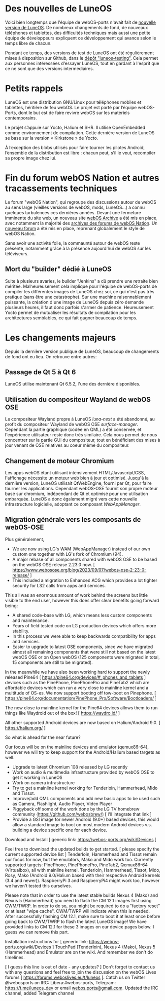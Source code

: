 Des nouvelles de LuneOS
=======================

Voici bien longtemps que l'équipe de webOS-ports n'avait fait de [nouvelle version de LuneOS](https://pivotce.com/2019/10/24/luneos-october-stable-release-eggnog-latte/). De nombreux changements de fond, de nouveaux téléphones et tablettes, des difficultés techniques mais aussi une petite équipe de développeurs expliquent ce développement qui avance selon le temps libre de chacun.

Pendant ce temps, des versions de test de LuneOS ont été régulièrement mises à disposition sur Github, dans le [dépôt "luneos-testing"](https://github.com/webOS-ports/luneos-testing). Cela permet aux personnes intéressées d'essayer LuneOS, tout en gardant à l'esprit que ce ne sont que des versions intermédiaires.

# Petits rappels

LuneOS est une distribution GNU/Linux pour téléphones mobiles et tablettes, héritière de feu webOS. Le projet est porté par l’équipe webOS-Ports, dont le but est de faire revivre webOS sur les matériels contemporains.

Le projet s’appuie sur Yocto, Halium et SHR. Il utilise OpenEmbedded comme environnement de compilation. Cette dernière version de LuneOS se base sur la version « Kirkstone » de Yocto.

À l’exception des blobs utilisés pour faire tourner les pilotes Android, l’ensemble de la distribution est libre : chacun peut, s’il le veut, recompiler sa propre image chez lui. 

# Fin du forum webOS Nation et autres tracassements techniques

Le forum "webOS Nation", qui regroupe des discussions autour de webOS au sens large (vieilles versions de webOS, mods, LuneOS...) a connu quelques turbulences ces dernières années. Devant une fermeture imminente du site web, un nouveau site  [webOS Archive](https://www.webosarchive.org) a été mis en place, avec notamment la majorité des [archives des forums de webOS Nation](https://forums.webosarchive.org/). Un [nouveau forum](https://forums.weboslives.eu) a été mis en place, reprenant globalement le style de webOS Nation.

Sans avoir une activité folle, la commaunté autour de webOS reste présente, notamment grâce à la présence aujourd'hui de webOS sur les téléviseurs.

## Mort du "builder" dédié à LuneOS

Suite à plusieurs avaries, le builder "Jenkins" a dû prendre une retraite bien méritée. Malheureusement cela implique pour l'équipe de webOS-ports de compiler les différentes images de LuneOS chez soi, ce qui n'est pas très pratique (sans être une catastrophe). Sur une machine raisonnablement puissante, la création d'une image de LuneOS depuis zéro demande plusieurs heures, il faut donc parfois s'armer de patience. Heureusement Yocto permet de mutualiser les résultats de compilation pour les architectures semblables, ce qui fait gagner beaucoup de temps.

# Les changements majeurs

Depuis la dernière version publique de LuneOS, beaucoup de changements de fond ont eu lieu. On retrouve entre autres:

## Passage de Qt 5 à Qt 6

LuneOS utilise maintenant Qt 6.5.2, l'une des dernière disponibles.

## Utilisation du compositeur Wayland de webOS OSE

Le compositeur Wayland propre à LuneOS _luna-next_ a été abandonné, au profit du compositeur Wayland de webOS OSE _surface-manager_. Cependant la partie graphique (codée en QML) a été conservée, et l'expérience utilisateur reste donc très similaire.
Cela nous permet de nous concentrer sur la partie GUI du compositeur, tout en bénéficiant des mises à jour venant de OSE relatives au coeur même du compositeur.

## Changement de moteur Chromium

Les apps webOS étant utilisant intensivement HTML/Javascript/CSS, l'affichage nécessite un moteur web bien à jour et optimisé. Jusqu'à la dernière version, LuneOS utilisait QtWebEngine, fourni par Qt, pour faire tourner les applications.
Cependant webOS-OSE fournit son propre moteur basé sur chromium, indépendant de Qt et optimisé pour une utilisation embarquée. LuneOS a donc également migré vers cette nouvelle infrastructure logicielle, adoptant ce composant _WebAppManager_.

## Migration générale vers les composants de webOS-OSE

Plus généralement, 

* We are now using LG's WAM (WebAppManager) instead of our own custom one together with LG's fork of Chromium (94).
* A major rebase of all components shared with webOS OSE to be based on the webOS OSE release 2.23.0 now. [ https://www.webosose.org/blog/2023/09/07/webos-ose-2-23-0-release/ ]
* This included a migration to Enhanced ACG which provides a lot tighter security for LS2 calls from apps and services.

This all was an enormous amount of work behind the screens but little visible to the end user, however this does offer clear benefits going forward being:

* A shared code-base with LG, which means less custom components and maintenance.
* Years of field tested code on LG production devices which offers more stability.
* In this process we were able to keep backwards compatibility for apps and services.
* Easier to upgrade to latest OSE components, since we have migrated almost all remaining components that were still not based on the latest webOS OSE or on Open webOS (125 components were migrated in total, 15 components are still to be migrated).

In the meanwhile we have also been working hard to support the newly released Pine64 [ https://pine64.org/devices/#_phones_and_tablets ] devices such as the PinePhone, PinePhonePro and PineTab2 which are affordable devices which can run a very close to mainline kernel and a multitude of OS-es. We now support booting off tow-boot on Pinephone. [ https://pine64.org/documentation/PinePhone_Pro/Software/Bootloaders/ ]

The new close to mainline kernel for the Pine64 devices allows them to run things like Waydroid out of the box! [ https://waydro.id/ ]

All other supported Android devices are now based on Halium/Android 9.0. [ https://halium.org/ ]

So what is ahead for the near future?

Our focus will be on the mainline devices and emulator (qemux86-64), however we will try to keep support for the Android/Halium based targets as well.

* Upgrade to latest Chromium 108 released by LG recently
* Work on audio & multimedia infrastructure provided by webOS OSE to get it working in LuneOS
* Work on camera infrastructure
* Try to get a mainline kernel working for Tenderloin, Hammerhead, Mido and Tissot.
* Improve/add QML components and add new basic apps to be used such as Camera, Flashlight, Audio Player, Video Player
* Piggyback off some of the work done by the LG TV homebrew community (https://github.com/webosbrew/) [ I'll integrate that link ]
* Provide a GSI image for newer Android (9.0+) based devices, this would allow a standard image to boot on most modern Android devices v.s. building a device specific one for each device.

Download and Install [ generic link: https://webos-ports.org/wiki/Devices ]

Feel free to download the updated builds to get started. [ please specify the current supported device list ] Tenderloin, Hammerhead and Tissot remain our focus for now, but the emulators, Mako and Mido work too. Currently supported targets: PinePhone, PinePhonePro, PineTab2, Qemux86-64 (Virtualbox), all with mainline kernel. Tenderloin, Hammerhead, Tissot, Mido, Rosy, Mako (Android 9.0/Halium based with their respective Android kernels (3.4 and newer)). RaspberryPi 3 and RaspberryPi4 might work too, however we haven't tested this ourselves.

Please note that in order to use the latest stable builds Nexus 4 (Mako) and Nexus 5 (Hammerhead) you need to flash the CM 12.1 images first using CWM/TWRP. In order to do so, you might be required to do a "factory reset" or at least "wipe cache". CWM/TWRP will indicate when this is needed. After successfully flashing CM 12.1, make sure to boot it at least once before going back to CWM/TWRP to flash the latest LuneOS image! We have provided links to CM 12.1 for these 3 images on our device pages below. I guess we can remove this part.

Installation instructions for [ generic link: https://webos-ports.org/wiki/Devices ] TouchPad (Tenderloin), Nexus 4 (Mako), Nexus 5 (Hammerhead) and Emulator are on the wiki. And remember we don't do timelines.

[ I guess this line is out of date - any updates? ] Don't forget to contact us with any questions and feel free to join the discussion on the webOS Lives forums [ https://forums.weboslives.eu/t/luneos ]. Catch us on Twitter @webosports on IRC: Libera:#webos-ports, Telegram: https://t.me/luneos_dev or email webos.ports@gmail.com. Updated the IRC channel, added Telegram channel
